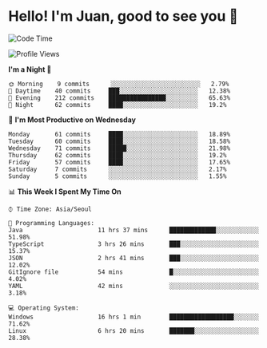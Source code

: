 # Hello! I'm Juan, good to see you 👋

<!--
**Y-k-Y/Y-k-Y** is a ✨ _special_ ✨ repository because its `README.md` (this file) appears on your GitHub profile.

Here are some ideas to get you started:

- 🔭 I’m currently working on ...
- 🌱 I’m currently learning ...
- 👯 I’m looking to collaborate on ...
- 🤔 I’m looking for help with ...
- 💬 Ask me about ...
- 📫 How to reach me: ...
- 😄 Pronouns: ...
- ⚡ Fun fact: ...
-->
<!--
![Profile views](https://gpvc.arturio.dev/Y-k-Y)

[![Omid Nikrah StackOverflow](https://github-readme-stackoverflow.vercel.app/?userID=9517076)](https://stackoverflow.com/users/9517076/i-have-10-fingers)
-->

<!--START_SECTION:waka-->
![Code Time](http://img.shields.io/badge/Code%20Time-40%20hrs%2056%20mins-blue)

![Profile Views](http://img.shields.io/badge/Profile%20Views-0-blue)

**I'm a Night 🦉** 

```text
🌞 Morning    9 commits      ░░░░░░░░░░░░░░░░░░░░░░░░░   2.79% 
🌆 Daytime    40 commits     ███░░░░░░░░░░░░░░░░░░░░░░   12.38% 
🌃 Evening    212 commits    ████████████████░░░░░░░░░   65.63% 
🌙 Night      62 commits     ████░░░░░░░░░░░░░░░░░░░░░   19.2%

```
📅 **I'm Most Productive on Wednesday** 

```text
Monday       61 commits     ████░░░░░░░░░░░░░░░░░░░░░   18.89% 
Tuesday      60 commits     ████░░░░░░░░░░░░░░░░░░░░░   18.58% 
Wednesday    71 commits     █████░░░░░░░░░░░░░░░░░░░░   21.98% 
Thursday     62 commits     ████░░░░░░░░░░░░░░░░░░░░░   19.2% 
Friday       57 commits     ████░░░░░░░░░░░░░░░░░░░░░   17.65% 
Saturday     7 commits      ░░░░░░░░░░░░░░░░░░░░░░░░░   2.17% 
Sunday       5 commits      ░░░░░░░░░░░░░░░░░░░░░░░░░   1.55%

```


📊 **This Week I Spent My Time On** 

```text
⌚︎ Time Zone: Asia/Seoul

💬 Programming Languages: 
Java                     11 hrs 37 mins      █████████████░░░░░░░░░░░░   51.98% 
TypeScript               3 hrs 26 mins       ███░░░░░░░░░░░░░░░░░░░░░░   15.37% 
JSON                     2 hrs 41 mins       ███░░░░░░░░░░░░░░░░░░░░░░   12.02% 
GitIgnore file           54 mins             █░░░░░░░░░░░░░░░░░░░░░░░░   4.02% 
YAML                     42 mins             ░░░░░░░░░░░░░░░░░░░░░░░░░   3.18%

💻 Operating System: 
Windows                  16 hrs 1 min        ██████████████████░░░░░░░   71.62% 
Linux                    6 hrs 20 mins       ███████░░░░░░░░░░░░░░░░░░   28.38%

```


<!--END_SECTION:waka-->
